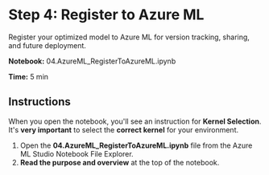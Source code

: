 # Step 4: Register to Azure ML

Register your optimized model to Azure ML for version tracking, sharing, and future deployment.

**Notebook:** 04.AzureML_RegisterToAzureML.ipynb

**Time:** 5 min

## Instructions

When you open the notebook, you'll see an instruction for **Kernel Selection**. It's **very important** to select the **correct kernel** for your environment.

1. Open the **04.AzureML_RegisterToAzureML.ipynb** file from the Azure ML Studio Notebook File Explorer.
2. **Read the purpose and overview** at the top of the notebook.
